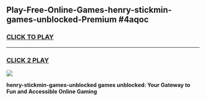 
## Play-Free-Online-Games-henry-stickmin-games-unblocked-Premium #4aqoc
<h3>
<a href="https://premium.freeplayer.one?title=henry-stickmin-games-unblocked&ref=8M">CLICK TO PLAY</a></h3>
<hr>

<h3>
<a href="https://premium.freeplayer.one?title=henry-stickmin-games-unblocked&ref=8M">CLICK 2 PLAY</a>
  
</h3>

<a href="https://premium.freeplayer.one?title=henry-stickmin-games-unblocked&ref=8M"><img src="https://clearcache.store/games.png"></a>


**henry-stickmin-games-unblocked games unblocked: Your Gateway to Fun and Accessible Online Gaming**
